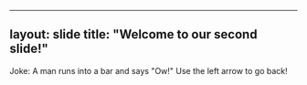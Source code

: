 ----
layout: slide
title: "Welcome to our second slide!"
----
Joke: A man runs into a bar and says "Ow!"
Use the left arrow to go back!
